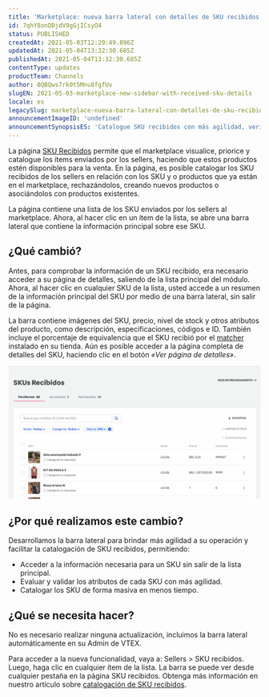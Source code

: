 ```yaml
---
title: 'Marketplace: nueva barra lateral con detalles de SKU recibidos'
id: 7qhY8onDDjdV9gGjICsyO4
status: PUBLISHED
createdAt: 2021-05-03T12:29:49.896Z
updatedAt: 2021-05-04T13:32:30.685Z
publishedAt: 2021-05-04T13:32:30.685Z
contentType: updates
productTeam: Channels
author: 0QBQws7rk0t5Mnu8fgfUv
slugEN: 2021-05-03-marketplace-new-sidebar-with-received-sku-details
locale: es
legacySlug: marketplace-nueva-barra-lateral-con-detalles-de-sku-recibidos
announcementImageID: 'undefined'
announcementSynopsisES: 'Catalogue SKU recibidos con más agilidad, verificando los datos del SKU en la nueva barra lateral.'
---
```


La página [SKU Recibidos](/es/tutorial/approving-suggestions-for-skus/) permite que el marketplace visualice, priorice y catalogue los ítems enviados por los sellers, haciendo que estos productos estén disponibles para la venta. En la página, es posible catalogar los SKU recibidos de los sellers en relación con los SKU y o productos que ya están en el marketplace, rechazándolos, creando nuevos productos o asociándolos con productos existentes.  

La página contiene una lista de los SKU enviados por los sellers al marketplace. Ahora, al hacer clic en un ítem de la lista, se abre una barra lateral que contiene la información principal sobre ese SKU.

## ¿Qué cambió?
Antes, para comprobar la información de un SKU recibido, era necesario acceder a su página de detalles,  saliendo de la lista principal del módulo. Ahora, al hacer clic en cualquier SKU de la lista, usted accede a un resumen de la información principal del SKU por medio de una barra lateral, sin salir de la página.

La barra contiene imágenes del SKU, precio, nivel de stock y otros atributos del producto, como descripción, especificaciones, códigos e ID. También incluye el porcentaje de equivalencia que el SKU recibió por el [matcher](/es/tutorial/entendendo-a-pontuacao-do-vtex-matcher?locale=pt) instalado en su tienda. Aún es posible acceder a la página completa de detalles del SKU, haciendo clic en el botón *«Ver página de detalles»*.

![ES Sidebar received](https://raw.githubusercontent.com/vtexdocs/help-center-content/refs/heads/main/docs/es/announcements/2021/mayo/2021-05-03-marketplace-nueva-barra-lateral-con-detalles-de-sku-recibidos_1.gif)
## ¿Por qué realizamos este cambio?
Desarrollamos la barra lateral para brindar más agilidad a su operación y facilitar la catalogación de SKU recibidos, permitiendo:    
- Acceder a la información necesaria para un SKU sin salir de la lista principal.  
- Evaluar y validar los atributos de cada SKU con más agilidad.  
- Catalogar los SKU de forma masiva en menos tiempo.  

## ¿Qué se necesita hacer?
No es necesario realizar ninguna actualización, incluimos la barra lateral automáticamente en su Admin de VTEX.

Para acceder a la nueva funcionalidad, vaya a:  Sellers > SKU recibidos. Luego, haga clic en cualquier ítem de la lista. La barra se puede ver desde cualquier pestaña en la página SKU recibidos. Obtenga más información en nuestro artículo sobre [catalogación de SKU recibidos](/es/tutorial/approving-suggestions-for-skus/).

